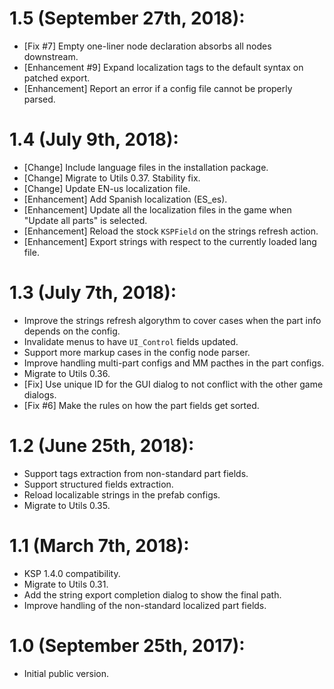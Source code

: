 # 1.5 (September 27th, 2018):
* [Fix #7] Empty one-liner node declaration absorbs all nodes downstream.
* [Enhancement #9] Expand localization tags to the default syntax on patched export.
* [Enhancement] Report an error if a config file cannot be properly parsed.

# 1.4 (July 9th, 2018):
* [Change] Include language files in the installation package.
* [Change] Migrate to Utils 0.37. Stability fix.
* [Change] Update EN-us localization file.
* [Enhancement] Add Spanish localization (ES_es).
* [Enhancement] Update all the localization files in the game when "Update all parts" is selected.
* [Enhancement] Reload the stock `KSPField` on the strings refresh action.
* [Enhancement] Export strings with respect to the currently loaded lang file.

# 1.3 (July 7th, 2018):
* Improve the strings refresh algorythm to cover cases when the part info depends on the config.
* Invalidate menus to have `UI_Control` fields updated.
* Support more markup cases in the config node parser.
* Improve handling multi-part configs and MM pacthes in the part configs.
* Migrate to Utils 0.36.
* [Fix] Use unique ID for the GUI dialog to not conflict with the other game dialogs.
* [Fix #6] Make the rules on how the part fields get sorted.

# 1.2 (June 25th, 2018):
* Support tags extraction from non-standard part fields.
* Support structured fields extraction.
* Reload localizable strings in the prefab configs.
* Migrate to Utils 0.35.

# 1.1 (March 7th, 2018):
* KSP 1.4.0 compatibility.
* Migrate to Utils 0.31.
* Add the string export completion dialog to show the final path.
* Improve handling of the non-standard localized part fields.

# 1.0 (September 25th, 2017):
* Initial public version.

